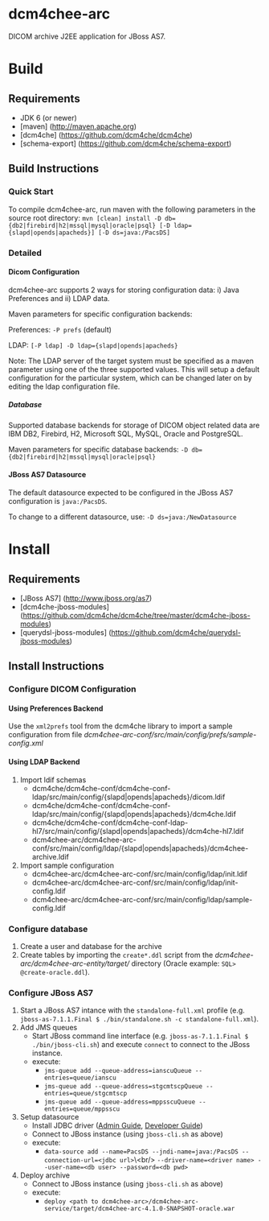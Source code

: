 dcm4chee-arc
============

DICOM archive J2EE application for JBoss AS7.

Build
=====

Requirements
------------

* JDK 6 (or newer)
* [maven] (http://maven.apache.org)
* [dcm4che] (https://github.com/dcm4che/dcm4che)
* [schema-export] (https://github.com/dcm4che/schema-export)

Build Instructions
------------------

### Quick Start

To compile dcm4chee-arc, run maven with the following parameters in the source root directory:
`mvn [clean] install -D db={db2|firebird|h2|mssql|mysql|oracle|psql} [-D ldap={slapd|opends|apacheds}] [-D ds=java:/PacsDS]`

### Detailed

#### Dicom Configuration

dcm4chee-arc supports 2 ways for storing configuration data: i) Java Preferences and ii) LDAP data.

Maven parameters for specific configuration backends:

Preferences: `-P prefs` (default)

LDAP: `[-P ldap] -D ldap={slapd|opends|apacheds}`

Note: The LDAP server of the target system must be specified as a maven parameter using one of the three supported values. This will setup a default configuration for the particular system, which can be changed later on by editing the ldap configuration file.

##### Database

Supported database backends for storage of DICOM object related data are IBM DB2, Firebird, H2, Microsoft SQL, MySQL, Oracle and PostgreSQL. 

Maven parameters for specific database backends: `-D db={db2|firebird|h2|mssql|mysql|oracle|psql}`

#### JBoss AS7 Datasource

The default datasource expected to be configured in the JBoss AS7 configuration is `java:/PacsDS`.

To change to a different datasource, use: `-D ds=java:/NewDatasource`

Install
=======

Requirements
------------

* [JBoss AS7] (http://www.jboss.org/as7)
* [dcm4che-jboss-modules] (https://github.com/dcm4che/dcm4che/tree/master/dcm4che-jboss-modules)
* [querydsl-jboss-modules] (https://github.com/dcm4che/querydsl-jboss-modules)

Install Instructions
--------------------

### Configure DICOM Configuration

#### Using Preferences Backend
Use the `xml2prefs` tool from the dcm4che library to import a sample configuration from file _dcm4chee-arc-conf/src/main/config/prefs/sample-config.xml_

#### Using LDAP Backend

1. Import ldif schemas
    * dcm4che/dcm4che-conf/dcm4che-conf-ldap/src/main/config/{slapd|opends|apacheds}/dicom.ldif
    * dcm4che/dcm4che-conf/dcm4che-conf-ldap/src/main/config/{slapd|opends|apacheds}/dcm4che.ldif
    * dcm4che/dcm4che-conf/dcm4che-conf-ldap-hl7/src/main/config/{slapd|opends|apacheds}/dcm4che-hl7.ldif
    * dcm4chee-arc/dcm4chee-arc-conf/src/main/config/ldap/{slapd|opends|apacheds}/dcm4chee-archive.ldif
2. Import sample configuration 
    * dcm4chee-arc/dcm4chee-arc-conf/src/main/config/ldap/init.ldif
    * dcm4chee-arc/dcm4chee-arc-conf/src/main/config/ldap/init-config.ldif
    * dcm4chee-arc/dcm4chee-arc-conf/src/main/config/ldap/sample-config.ldif

### Configure database

1. Create a user and database for the archive
2. Create tables by importing the `create*.ddl` script from the _dcm4chee-arc/dcm4chee-arc-entity/target/_ directory (Oracle example: `SQL> @create-oracle.ddl`).

### Configure JBoss AS7

1. Start a JBoss AS7 intance with the `standalone-full.xml` profile (e.g. `jboss-as-7.1.1.Final $ ./bin/standalone.sh -c standalone-full.xml`).
2. Add JMS queues
    * Start JBoss command line interface (e.g. `jboss-as-7.1.1.Final $ ./bin/jboss-cli.sh`) and execute `connect` to connect to the JBoss instance.
    * execute:
        * `jms-queue add --queue-address=ianscuQueue --entries=queue/ianscu`
        * `jms-queue add --queue-address=stgcmtscpQueue --entries=queue/stgcmtscp`
        * `jms-queue add --queue-address=mppsscuQueue --entries=queue/mppsscu`
3. Setup datasource
    * Install JDBC driver ([Admin Guide](https://docs.jboss.org/author/display/AS7/Admin+Guide#AdminGuide-Datasources), [Developer Guide](https://docs.jboss.org/author/display/AS7/Developer+Guide#DeveloperGuide-InstalltheJDBCdriver))
    * Connect to JBoss instance (using `jboss-cli.sh` as above)
    * execute:
        * `data-source add --name=PacsDS --jndi-name=java:/PacsDS --connection-url=<jdbc url>`\\\<br/>
          `--driver-name=<driver name> --user-name=<db user> --password=<db pwd>`
4. Deploy archive
    * Connect to JBoss instance (using `jboss-cli.sh` as above)
    * execute: 
        * `deploy <path to dcm4chee-arc>/dcm4chee-arc-service/target/dcm4chee-arc-4.1.0-SNAPSHOT-oracle.war`

